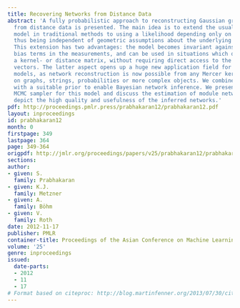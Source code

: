```yaml
---
title: Recovering Networks from Distance Data
abstract: 'A fully probabilistic approach to reconstructing Gaussian graphical models
  from distance data is presented. The main idea is to extend the usual central Wishart
  model in traditional methods to using a likelihood depending only on pairwise distances,
  thus being independent of geometric assumptions about the underlying Euclidean space.
  This extension has two advantages: the model becomes invariant against potential
  bias terms in the measurements, and can be used in situations which on input use
  a kernel- or distance matrix, without requiring direct access to the underlying
  vectors. The latter aspect opens up a huge new application field for Gaussian graphical
  models, as network reconstruction is now possible from any Mercer kernel, be it
  on graphs, strings, probabilities or more complex objects. We combine this likelihood
  with a suitable prior to enable Bayesian network inference. We present an efficient
  MCMC sampler for this model and discuss the estimation of module networks. Experiments
  depict the high quality and usefulness of the inferred networks.'
pdf: http://proceedings.pmlr.press/prabhakaran12/prabhakaran12.pdf
layout: inproceedings
id: prabhakaran12
month: 0
firstpage: 349
lastpage: 364
page: 349-364
origpdf: http://jmlr.org/proceedings/papers/v25/prabhakaran12/prabhakaran12.pdf
sections: 
author:
- given: S.
  family: Prabhakaran
- given: K.J.
  family: Metzner
- given: A.
  family: Böhm
- given: V.
  family: Roth
date: 2012-11-17
publisher: PMLR
container-title: Proceedings of the Asian Conference on Machine Learning
volume: '25'
genre: inproceedings
issued:
  date-parts:
  - 2012
  - 11
  - 17
# Format based on citeproc: http://blog.martinfenner.org/2013/07/30/citeproc-yaml-for-bibliographies/
---
```

